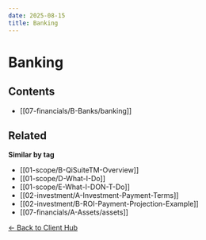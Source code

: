 ```yaml
---
date: 2025-08-15
title: Banking
---
```

# Banking

<!-- AUTO-TOC:START -->

## Contents
- [[07-financials/B-Banks/banking]]

<!-- AUTO-TOC:END -->


<!-- RELATED:START -->

## Related
**Similar by tag**
- [[01-scope/B-QiSuiteTM-Overview]]
- [[01-scope/D-What-I-Do]]
- [[01-scope/E-What-I-DON-T-Do]]
- [[02-investment/A-Investment-Payment-Terms]]
- [[02-investment/B-ROI-Payment-Projection-Example]]
- [[07-financials/A-Assets/assets]]

<!-- RELATED:END -->






[← Back to Client Hub](https://www.builtbyrays.com/Client-Vault/portal)